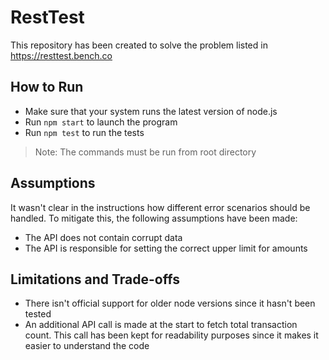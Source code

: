 # RestTest
This repository has been created to solve the problem listed in https://resttest.bench.co

## How to Run

- Make sure that your system runs the latest version of node.js
- Run `npm start` to launch the program
- Run `npm test` to run the tests

> Note: The commands must be run from root directory

## Assumptions
It wasn't clear in the instructions how different error scenarios should be handled. To mitigate this, the following assumptions have been made:
- The API does not contain corrupt data
- The API is responsible for setting the correct upper limit for amounts

## Limitations and Trade-offs
- There isn't official support for older node versions since it hasn't been tested
- An additional API call is made at the start to fetch total transaction count. This call has been kept for readability purposes since it makes it easier to understand the code
